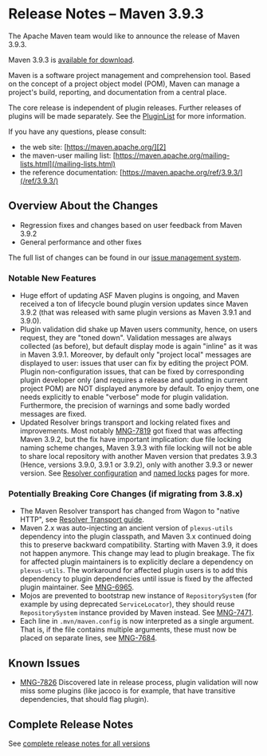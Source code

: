 <!--
 Licensed to the Apache Software Foundation (ASF) under one
 or more contributor license agreements.  See the NOTICE file
 distributed with this work for additional information
 regarding copyright ownership.  The ASF licenses this file
 to you under the Apache License, Version 2.0 (the
 "License"); you may not use this file except in compliance
 with the License.  You may obtain a copy of the License at

   http://www.apache.org/licenses/LICENSE-2.0

 Unless required by applicable law or agreed to in writing,
 software distributed under the License is distributed on an
 "AS IS" BASIS, WITHOUT WARRANTIES OR CONDITIONS OF ANY
 KIND, either express or implied.  See the License for the
 specific language governing permissions and limitations
 under the License.

 NOTE: For help with the syntax of this file, see:
 http://maven.apache.org/doxia/modules/index.html#Markdown
-->

# Release Notes &#x2013; Maven 3.9.3

The Apache Maven team would like to announce the release of Maven 3.9.3.

Maven 3.9.3 is [available for download][0].

Maven is a software project management and comprehension tool. Based on the concept of a project object model (POM), Maven can manage a project's build, reporting, and documentation from a central place.

The core release is independent of plugin releases. Further releases of plugins will be made separately. See the [PluginList][1] for more information.

If you have any questions, please consult:

- the web site: [https://maven.apache.org/][2]
- the maven-user mailing list: [https://maven.apache.org/mailing-lists.html](/mailing-lists.html)
- the reference documentation: [https://maven.apache.org/ref/3.9.3/](/ref/3.9.3/)

## Overview About the Changes

* Regression fixes and changes based on user feedback from Maven 3.9.2
* General performance and other fixes

The full list of changes can be found in our [issue management system][4].

### Notable New Features

* Huge effort of updating ASF Maven plugins is ongoing, and Maven received a ton of lifecycle bound plugin version updates since Maven 3.9.2 (that was 
released with same plugin versions as Maven 3.9.1 and 3.9.0).
* Plugin validation did shake up Maven users community, hence, on users request, they are "toned down". Validation messages are always collected (as 
before), but default display mode is again "inline" as it was in Maven 3.9.1. Moreover, by default only "project local" messages are displayed to 
user: issues that user can fix by editing the project POM. Plugin non-configuration issues, that can be fixed by corresponding plugin developer only 
(and requires a release and updating in current project POM) are NOT displayed anymore by default. To enjoy them, one needs explicitly to enable 
"verbose" mode for plugin validation. Furthermore, the precision of warnings and some badly worded messages are fixed.
* Updated Resolver brings transport and locking related fixes and improvements. 
Most notably [MNG-7819](https://issues.apache.org/jira/browse/MNG-7819) got fixed that was affecting Maven 3.9.2, but the fix have important implication: 
due file locking naming scheme changes, Maven 3.9.3 with file locking will not be able to share local repository with another Maven version that
predates 3.9.3 (Hence, versions 3.9.0, 3.9.1 or 3.9.2), only with another 3.9.3 or newer version.
See [Resolver configuration](https://maven.apache.org/resolver/configuration.html) and [named locks](https://maven.apache.org/resolver/maven-resolver-named-locks/) 
pages for more.

### Potentially Breaking Core Changes (if migrating from 3.8.x)

* The Maven Resolver transport has changed from Wagon to "native HTTP", see [Resolver Transport guide](/guides/mini/guide-resolver-transport.html).
* Maven 2.x was auto-injecting an ancient version of `plexus-utils` dependency into the plugin classpath, and Maven 3.x continued doing this to preserve backward compatibility. Starting with Maven 3.9, it does not happen anymore. This change may lead to plugin breakage. The fix for affected plugin maintainers is to explicitly declare a dependency on `plexus-utils`. The workaround for affected plugin users is to add this dependency to plugin dependencies until issue is fixed by the affected plugin maintainer. See [MNG-6965](https://issues.apache.org/jira/browse/MNG-6965).
* Mojos are prevented to bootstrap new instance of `RepositorySystem` (for example by using deprecated `ServiceLocator`), they should reuse `RepositorySystem` instance provided by Maven instead. See [MNG-7471](https://issues.apache.org/jira/browse/MNG-7471).
* Each line in `.mvn/maven.config` is now interpreted as a single argument. That is, if the file contains multiple arguments, these must now be placed on separate lines, see [MNG-7684](https://issues.apache.org/jira/browse/MNG-7684).

## Known Issues

* [MNG-7826](https://issues.apache.org/jira/browse/MNG-7826) Discovered late in release process, plugin validation will now miss some plugins (like jacoco is for example, that have transitive dependencies, that should flag plugin).

## Complete Release Notes

See [complete release notes for all versions][5]

[0]: ../../download.html
[1]: ../../plugins/index.html
[2]: https://maven.apache.org/
[4]: https://issues.apache.org/jira/secure/ReleaseNote.jspa?projectId=12316922&version=12353255
[5]: ../../docs/history.html
